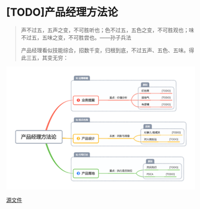 # [TODO]产品经理方法论

> 声不过五，五声之变，不可胜听也；色不过五，五色之变，不可胜观也；味不过五，五味之变，不可胜尝也。——孙子兵法 
>
> 产品经理看似技能综合，招数千变，归根到底，不过五声、五色、五味。得此三五，其变无穷： 



![](https://github.com/BrooksWon/Blogs/blob/master/think/product/%E4%BA%A7%E5%93%81%E7%BB%8F%E7%90%86%E6%96%B9%E6%B3%95%E8%AE%BA.png)



[源文件](https://github.com/BrooksWon/Blogs/blob/master/think/product/%E4%BA%A7%E5%93%81%E7%BB%8F%E7%90%86%E6%96%B9%E6%B3%95%E8%AE%BA.xmind)


